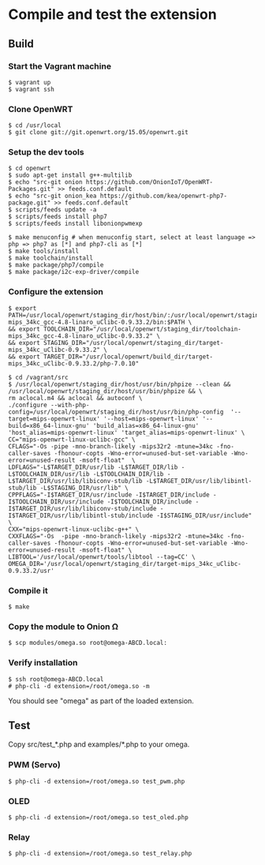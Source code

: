 # Compile and test the extension

## Build

### Start the Vagrant machine

    $ vagrant up
    $ vagrant ssh

### Clone OpenWRT

    $ cd /usr/local
    $ git clone git://git.openwrt.org/15.05/openwrt.git 

### Setup the dev tools

    $ cd openwrt
    $ sudo apt-get install g++-multilib
    $ echo "src-git onion https://github.com/OnionIoT/OpenWRT-Packages.git" >> feeds.conf.default
    $ echo "src-git onion_kea https://github.com/kea/openwrt-php7-package.git" >> feeds.conf.default
    $ scripts/feeds update -a
    $ scripts/feeds install php7
    $ scripts/feeds install libonionpwmexp
    
    $ make menuconfig # when menuconfig start, select at least language => php => php7 as [*] and php7-cli as [*]
    $ make tools/install
    $ make toolchain/install
    $ make package/php7/compile
    $ make package/i2c-exp-driver/compile

### Configure the extension

    $ export PATH=/usr/local/openwrt/staging_dir/host/bin/:/usr/local/openwrt/staging_dir/toolchain-mips_34kc_gcc-4.8-linaro_uClibc-0.9.33.2/bin:$PATH \
    && export TOOLCHAIN_DIR="/usr/local/openwrt/staging_dir/toolchain-mips_34kc_gcc-4.8-linaro_uClibc-0.9.33.2" \
    && export STAGING_DIR="/usr/local/openwrt/staging_dir/target-mips_34kc_uClibc-0.9.33.2" \
    && export TARGET_DIR="/usr/local/openwrt/build_dir/target-mips_34kc_uClibc-0.9.33.2/php-7.0.10"

    $ cd /vagrant/src
    $ /usr/local/openwrt/staging_dir/host/usr/bin/phpize --clean && /usr/local/openwrt/staging_dir/host/usr/bin/phpize && \
    rm aclocal.m4 && aclocal && autoconf \
    ./configure --with-php-config=/usr/local/openwrt/staging_dir/host/usr/bin/php-config  '--target=mips-openwrt-linux' '--host=mips-openwrt-linux' '--build=x86_64-linux-gnu' 'build_alias=x86_64-linux-gnu' 'host_alias=mips-openwrt-linux' 'target_alias=mips-openwrt-linux' \
    CC="mips-openwrt-linux-uclibc-gcc" \
    CFLAGS="-Os -pipe -mno-branch-likely -mips32r2 -mtune=34kc -fno-caller-saves -fhonour-copts -Wno-error=unused-but-set-variable -Wno-error=unused-result -msoft-float"  \
    LDFLAGS="-L$TARGET_DIR/usr/lib -L$TARGET_DIR/lib -L$TOOLCHAIN_DIR/usr/lib -L$TOOLCHAIN_DIR/lib -L$TARGET_DIR/usr/lib/libiconv-stub/lib -L$TARGET_DIR/usr/lib/libintl-stub/lib -L$STAGING_DIR/usr/lib" \
    CPPFLAGS="-I$TARGET_DIR/usr/include -I$TARGET_DIR/include -I$TOOLCHAIN_DIR/usr/include -I$TOOLCHAIN_DIR/include -I$TARGET_DIR/usr/lib/libiconv-stub/include -I$TARGET_DIR/usr/lib/libintl-stub/include -I$STAGING_DIR/usr/include" \
    CXX="mips-openwrt-linux-uclibc-g++" \
    CXXFLAGS="-Os  -pipe -mno-branch-likely -mips32r2 -mtune=34kc -fno-caller-saves -fhonour-copts -Wno-error=unused-but-set-variable -Wno-error=unused-result -msoft-float" \
    LIBTOOL='/usr/local/openwrt/tools/libtool --tag=CC' \
    OMEGA_DIR='/usr/local/openwrt/staging_dir/target-mips_34kc_uClibc-0.9.33.2/usr'

### Compile it

    $ make

### Copy the module to Onion Ω

    $ scp modules/omega.so root@omega-ABCD.local:

### Verify installation

    $ ssh root@omega-ABCD.local
    # php-cli -d extension=/root/omega.so -m

You should see "omega" as part of the loaded extension.

## Test

Copy src/test_\*.php and examples/\*.php to your omega.

### PWM (Servo)

    $ php-cli -d extension=/root/omega.so test_pwm.php

### OLED

    $ php-cli -d extension=/root/omega.so test_oled.php

### Relay

    $ php-cli -d extension=/root/omega.so test_relay.php
